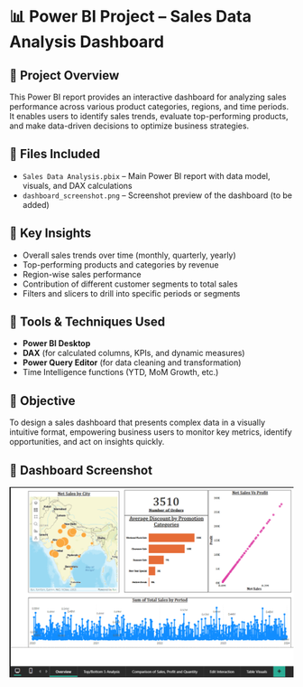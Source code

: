 # 📊 Power BI Project – Sales Data Analysis Dashboard

## 📝 Project Overview
This Power BI report provides an interactive dashboard for analyzing sales performance across various product categories, regions, and time periods. It enables users to identify sales trends, evaluate top-performing products, and make data-driven decisions to optimize business strategies.

## 📁 Files Included
- `Sales Data Analysis.pbix` – Main Power BI report with data model, visuals, and DAX calculations
- `dashboard_screenshot.png` – Screenshot preview of the dashboard (to be added)

## 📌 Key Insights
- Overall sales trends over time (monthly, quarterly, yearly)
- Top-performing products and categories by revenue
- Region-wise sales performance
- Contribution of different customer segments to total sales
- Filters and slicers to drill into specific periods or segments

## 🔧 Tools & Techniques Used
- **Power BI Desktop**
- **DAX** (for calculated columns, KPIs, and dynamic measures)
- **Power Query Editor** (for data cleaning and transformation)
- Time Intelligence functions (YTD, MoM Growth, etc.)

## 🎯 Objective
To design a sales dashboard that presents complex data in a visually intuitive format, empowering business users to monitor key metrics, identify opportunities, and act on insights quickly.

## 📸 Dashboard Screenshot
![Sales Dashboard Preview](./Sales.png)
